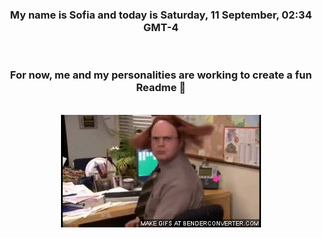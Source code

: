 


<div align="center">
<h3 >My name is Sofia and today is Saturday, 11 September, 02:34 GMT-4</h3><br>
<h3 >For now, me and my personalities are working to create a fun Readme 👋
</h3><br>
<img src='img/dwight.gif' alt='working...'/>
</div>
